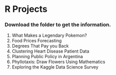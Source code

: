 # R Projects

### Download the folder to get the information.

1. What Makes a Legendary Pokemon?
2. Food Prices Forecasting
3. Degrees That Pay you Back
4. Clustering Heart Disease Patient Data
5. Planning Public Policy in Argentina
6. Phyllotaxis: Draw Flowers Using Mathematics
7. Exploring the Kaggle Data Science Survey

